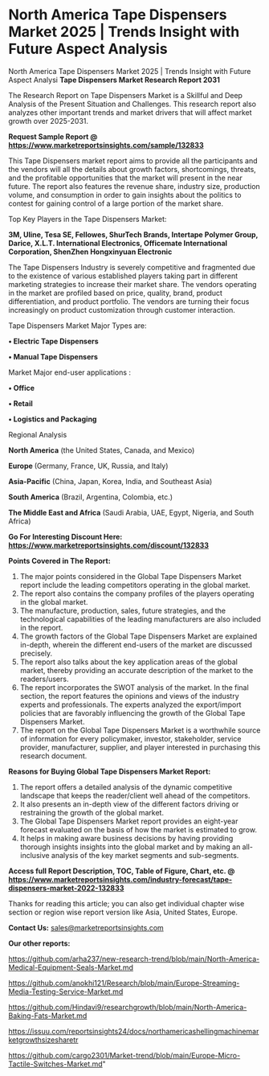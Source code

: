 # North America Tape Dispensers Market 2025 | Trends Insight with Future Aspect Analysis
North America Tape Dispensers Market 2025 | Trends Insight with Future Aspect Analysi
<strong>Tape Dispensers Market Research Report 2031</strong>

The Research Report on Tape Dispensers Market is a Skillful and Deep Analysis of the Present Situation and Challenges. This research report also analyzes other important trends and market drivers that will affect market growth over 2025-2031.

<strong>Request Sample Report @ <a href=https://www.marketreportsinsights.com/sample/132833>https://www.marketreportsinsights.com/sample/132833</a></strong>

This Tape Dispensers market report aims to provide all the participants and the vendors will all the details about growth factors, shortcomings, threats, and the profitable opportunities that the market will present in the near future. The report also features the revenue share, industry size, production volume, and consumption in order to gain insights about the politics to contest for gaining control of a large portion of the market share.

Top Key Players in the Tape Dispensers Market:

<strong>3M, Uline, Tesa SE, Fellowes, ShurTech Brands, Intertape Polymer Group, Darice, X.L.T. International Electronics, Officemate International Corporation, ShenZhen Hongxinyuan Electronic</strong>

The Tape Dispensers Industry is severely competitive and fragmented due to the existence of various established players taking part in different marketing strategies to increase their market share. The vendors operating in the market are profiled based on price, quality, brand, product differentiation, and product portfolio. The vendors are turning their focus increasingly on product customization through customer interaction.

Tape Dispensers Market Major Types are:

<strong>• Electric Tape Dispensers

• Manual Tape Dispensers</strong>

Market Major end-user applications :

<strong>• Office

• Retail

• Logistics and Packaging</strong>

Regional Analysis

</u><strong><b>North America</b></strong> (the United States, Canada, and Mexico)

<strong><b>Europe </b></strong>(Germany, France, UK, Russia, and Italy)

<strong><b>Asia-Pacific</b></strong> (China, Japan, Korea, India, and Southeast Asia)

<strong><b>South America</b></strong> (Brazil, Argentina, Colombia, etc.)

<strong><b>The Middle East and Africa</b></strong> (Saudi Arabia, UAE, Egypt, Nigeria, and South Africa)

<strong>Go For Interesting Discount Here: <a href=https://www.marketreportsinsights.com/discount/132833>https://www.marketreportsinsights.com/discount/132833</a></strong>

<strong>Points Covered in The Report:</strong>
<ol>
  <li>The major points considered in the Global Tape Dispensers Market report include the leading competitors operating in the global market.</li>
  <li>The report also contains the company profiles of the players operating in the global market.</li>
  <li>The manufacture, production, sales, future strategies, and the technological capabilities of the leading manufacturers are also included in the report.</li>
  <li>The growth factors of the Global Tape Dispensers Market are explained in-depth, wherein the different end-users of the market are discussed precisely.</li>
  <li>The report also talks about the key application areas of the global market, thereby providing an accurate description of the market to the readers/users.</li>
  <li>The report incorporates the SWOT analysis of the market. In the final section, the report features the opinions and views of the industry experts and professionals. The experts analyzed the export/import policies that are favorably influencing the growth of the Global Tape Dispensers Market.</li>
  <li>The report on the Global Tape Dispensers Market is a worthwhile source of information for every policymaker, investor, stakeholder, service provider, manufacturer, supplier, and player interested in purchasing this research document.</li>
</ol>
<strong>Reasons for Buying Global Tape Dispensers Market Report:</strong>

<ol>
  <li>The report offers a detailed analysis of the dynamic competitive landscape that keeps the reader/client well ahead of the competitors.</li>
  <li>It also presents an in-depth view of the different factors driving or restraining the growth of the global market.</li>
  <li>The Global Tape Dispensers Market report provides an eight-year forecast evaluated on the basis of how the market is estimated to grow.</li>
  <li>It helps in making aware business decisions by having providing thorough insights insights into the global market and by making an all-inclusive analysis of the key market segments and sub-segments.</li>
</ol>
<strong>Access full Report Description, TOC, Table of Figure, Chart, etc. @ <a href=https://www.marketreportsinsights.com/industry-forecast/tape-dispensers-market-2022-132833>https://www.marketreportsinsights.com/industry-forecast/tape-dispensers-market-2022-132833</a></strong>


Thanks for reading this article; you can also get individual chapter wise section or region wise report version like Asia, United States, Europe.

<strong>Contact Us:</strong>
sales@marketreportsinsights.com

<strong>Our other reports:</strong>

<a href=https://github.com/arha237/new-research-trend/blob/main/North-America-Medical-Equipment-Seals-Market.md>https://github.com/arha237/new-research-trend/blob/main/North-America-Medical-Equipment-Seals-Market.md</a>

<a href=https://github.com/anokhi121/Research/blob/main/Europe-Streaming-Media-Testing-Service-Market.md>https://github.com/anokhi121/Research/blob/main/Europe-Streaming-Media-Testing-Service-Market.md</a>

<a href=https://github.com/Hindavi9/researchgrowth/blob/main/North-America-Baking-Fats-Market.md>https://github.com/Hindavi9/researchgrowth/blob/main/North-America-Baking-Fats-Market.md</a>

<a href=https://issuu.com/reportsinsights24/docs/northamericashellingmachinemarketgrowthsizesharetr>https://issuu.com/reportsinsights24/docs/northamericashellingmachinemarketgrowthsizesharetr</a>

<a href=https://github.com/cargo2301/Market-trend/blob/main/Europe-Micro-Tactile-Switches-Market.md>https://github.com/cargo2301/Market-trend/blob/main/Europe-Micro-Tactile-Switches-Market.md</a>"
